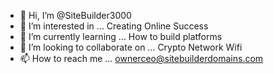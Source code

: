 - 👋 Hi, I’m @SiteBuilder3000
- 👀 I’m interested in ... Creating Online Success
- 🌱 I’m currently learning ... How to build platforms
- 💞️ I’m looking to collaborate on ... Crypto Network Wifi
- 📫 How to reach me ... ownerceo@sitebuilderdomains.com

<!---
SiteBuilder3000/SiteBuilder3000 is a ✨ special ✨ repository because its `README.md` (this file) appears on your GitHub profile.
You can click the Preview link to take a look at your changes.
--->

